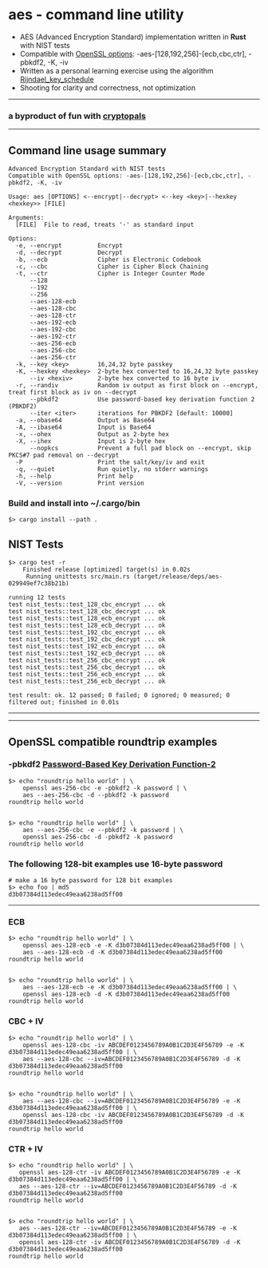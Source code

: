 # aes - command line utility

* AES (Advanced Encryption Standard) implementation written in **Rust** with NIST tests
* Compatible with [OpenSSL options](https://www.openssl.org/): -aes-[128,192,256]-[ecb,cbc,ctr], -pbkdf2, -K, -iv
* Written as a personal learning exercise using the algorithm [Rijndael_key_schedule](https://en.wikipedia.org/wiki/Rijndael_key_schedule)
* Shooting for clarity and correctness, not optimization

<HR>

### a byproduct of fun with [cryptopals](https://cryptopals.com/)

<HR>


## Command line usage summary
```
Advanced Encryption Standard with NIST tests
Compatible with OpenSSL options: -aes-[128,192,256]-[ecb,cbc,ctr], -pbkdf2, -K, -iv

Usage: aes [OPTIONS] <--encrypt|--decrypt> <--key <key>|--hexkey <hexkey>> [FILE]

Arguments:
  [FILE]  File to read, treats '-' as standard input

Options:
  -e, --encrypt          Encrypt
  -d, --decrypt          Decrypt
  -b, --ecb              Cipher is Electronic Codebook
  -c, --cbc              Cipher is Cipher Block Chaining
  -t, --ctr              Cipher is Integer Counter Mode
      --128
      --192
      --256
      --aes-128-ecb
      --aes-128-cbc
      --aes-128-ctr
      --aes-192-ecb
      --aes-192-cbc
      --aes-192-ctr
      --aes-256-ecb
      --aes-256-cbc
      --aes-256-ctr
  -k, --key <key>        16,24,32 byte passkey
  -K, --hexkey <hexkey>  2-byte hex converted to 16,24,32 byte passkey
      --iv <hexiv>       2-byte hex converted to 16 byte iv
  -r, --randiv           Random iv output as first block on --encrypt, treat first block as iv on --decrypt
      --pbkdf2           Use password-based key derivation function 2 (PBKDF2)
      --iter <iter>      iterations for PBKDF2 [default: 10000]
  -a, --obase64          Output as Base64
  -A, --ibase64          Input is Base64
  -x, --ohex             Output as 2-byte hex
  -X, --ihex             Input is 2-byte hex
      --nopkcs           Prevent a full pad block on --encrypt, skip PKCS#7 pad removal on --decrypt
  -P                     Print the salt/key/iv and exit
  -q, --quiet            Run quietly, no stderr warnings
  -h, --help             Print help
  -V, --version          Print version
```

### Build and install into ~/.cargo/bin
```
$> cargo install --path .
```

## NIST Tests
```
$> cargo test -r
    Finished release [optimized] target(s) in 0.02s
     Running unittests src/main.rs (target/release/deps/aes-029949ef7c38b21b)

running 12 tests
test nist_tests::test_128_cbc_encrypt ... ok
test nist_tests::test_128_cbc_decrypt ... ok
test nist_tests::test_128_ecb_encrypt ... ok
test nist_tests::test_128_ecb_decrypt ... ok
test nist_tests::test_192_cbc_encrypt ... ok
test nist_tests::test_192_cbc_decrypt ... ok
test nist_tests::test_192_ecb_encrypt ... ok
test nist_tests::test_192_ecb_decrypt ... ok
test nist_tests::test_256_cbc_encrypt ... ok
test nist_tests::test_256_cbc_decrypt ... ok
test nist_tests::test_256_ecb_encrypt ... ok
test nist_tests::test_256_ecb_decrypt ... ok

test result: ok. 12 passed; 0 failed; 0 ignored; 0 measured; 0 filtered out; finished in 0.01s
```

<HR>
<HR>

## OpenSSL compatible roundtrip examples

### -pbkdf2 [Password-Based Key Derivation Function-2](https://en.wikipedia.org/wiki/PBKDF2)
```
$> echo "roundtrip hello world" | \
    openssl aes-256-cbc -e -pbkdf2 -k password | \
    aes --aes-256-cbc -d --pbkdf2 -k password
roundtrip hello world


$> echo "roundtrip hello world" | \
    aes --aes-256-cbc -e --pbkdf2 -k password | \
    openssl aes-256-cbc -d -pbkdf2 -k password
roundtrip hello world
```

### The following 128-bit examples use 16-byte password
```
# make a 16 byte password for 128 bit examples
$> echo foo | md5
d3b07384d113edec49eaa6238ad5ff00
```
<HR>

### ECB
```
$> echo "roundtrip hello world" | \
	openssl aes-128-ecb -e -K d3b07384d113edec49eaa6238ad5ff00 | \
	aes --aes-128-ecb -d -K d3b07384d113edec49eaa6238ad5ff00
roundtrip hello world


$> echo "roundtrip hello world" | \
	aes --aes-128-ecb -e -K d3b07384d113edec49eaa6238ad5ff00 | \
	openssl aes-128-ecb -d -K d3b07384d113edec49eaa6238ad5ff00
roundtrip hello world
```

### CBC + IV
```
$> echo "roundtrip hello world" | \
	openssl aes-128-cbc -iv ABCDEF0123456789A0B1C2D3E4F56789 -e -K d3b07384d113edec49eaa6238ad5ff00 | \
	aes --aes-128-cbc --iv=ABCDEF0123456789A0B1C2D3E4F56789 -d -K d3b07384d113edec49eaa6238ad5ff00
roundtrip hello world


$> echo "roundtrip hello world" | \
	aes --aes-128-cbc --iv=ABCDEF0123456789A0B1C2D3E4F56789 -e -K d3b07384d113edec49eaa6238ad5ff00 | \
	openssl aes-128-cbc -iv ABCDEF0123456789A0B1C2D3E4F56789 -d -K d3b07384d113edec49eaa6238ad5ff00
roundtrip hello world
```

### CTR + IV
```
$> echo "roundtrip hello world" | \
   openssl aes-128-ctr -iv ABCDEF0123456789A0B1C2D3E4F56789 -e -K d3b07384d113edec49eaa6238ad5ff00 | \
   aes --aes-128-ctr --iv=ABCDEF0123456789A0B1C2D3E4F56789 -d -K d3b07384d113edec49eaa6238ad5ff00
roundtrip hello world


$> echo "roundtrip hello world" | \
   aes --aes-128-ctr --iv=ABCDEF0123456789A0B1C2D3E4F56789 -e -K d3b07384d113edec49eaa6238ad5ff00 | \
   openssl aes-128-ctr -iv ABCDEF0123456789A0B1C2D3E4F56789 -d -K d3b07384d113edec49eaa6238ad5ff00
roundtrip hello world
```
